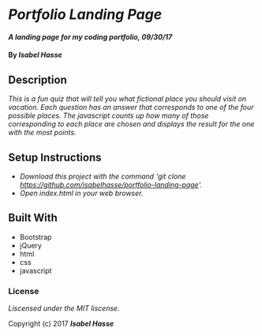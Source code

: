 # _Portfolio Landing Page_

#### _A landing page for my coding portfolio, 09/30/17_

#### By _**Isabel Hasse**_

## Description

_This is a fun quiz that will tell you what fictional place you should visit on vacation. Each question has an answer that corresponds to one of the four possible places. The javascript counts up how many of those corresponding to each place are chosen and displays the result for the one with the most points._

## Setup Instructions

* _Download this project with the command 'git clone https://github.com/isabelhasse/portfolio-landing-page'._
* _Open index.html in your web browser._

## Built With

* Bootstrap
* jQuery
* html
* css
* javascript

### License

*Liscensed under the MIT liscense.*

Copyright (c) 2017 **_Isabel Hasse_**
